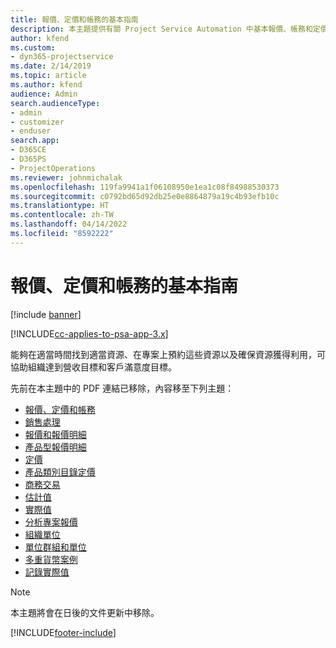 ```yaml
---
title: 報價、定價和帳務的基本指南
description: 本主題提供有關 Project Service Automation 中基本報價、帳務和定價的資訊連結。
author: kfend
ms.custom:
- dyn365-projectservice
ms.date: 2/14/2019
ms.topic: article
ms.author: kfend
audience: Admin
search.audienceType:
- admin
- customizer
- enduser
search.app:
- D365CE
- D365PS
- ProjectOperations
ms.reviewer: johnmichalak
ms.openlocfilehash: 119fa9941a1f06108950e1ea1c08f84988530373
ms.sourcegitcommit: c0792bd65d92db25e0e8864879a19c4b93efb10c
ms.translationtype: HT
ms.contentlocale: zh-TW
ms.lasthandoff: 04/14/2022
ms.locfileid: "8592222"
---
```

# <a name="basic-guide-to-quoting-pricing-and-billing"></a>報價、定價和帳務的基本指南

[!include [banner](../../includes/psa-now-project-operations.md)]

[!INCLUDE[cc-applies-to-psa-app-3.x](../../includes/cc-applies-to-psa-app-3x.md)]

能夠在適當時間找到適當資源、在專案上預約這些資源以及確保資源獲得利用，可協助組織達到營收目標和客戶滿意度目標。 

先前在本主題中的 PDF 連結已移除，內容移至下列主題：

- [報價、定價和帳務](../quote-bill-price.md)
- [銷售處理](../basic-sales-process.md)
- [報價和報價明細](../basic-quote-lines.md)
- [產品型報價明細](../product-based-quote-lines.md)
- [定價](../basic-pricing.md)
- [產品類別目錄定價](../product-catalog-pricing.md)
- [商務交易](../basic-business-transactions.md)
- [估計值](../estimates.md)
- [實際值](../actuals.md)
- [分析專案報價](../basic-analyzing-quotes.md)
- [組織單位](../advanced-organizational.md)
- [單位群組和單位](../advanced-units.md)
- [多重貨幣案例](../advanced-currency.md)
- [記錄實際值](../advanced-actuals.md)

> [!NOTE]
> 本主題將會在日後的文件更新中移除。 


[!INCLUDE[footer-include](../../includes/footer-banner.md)]
